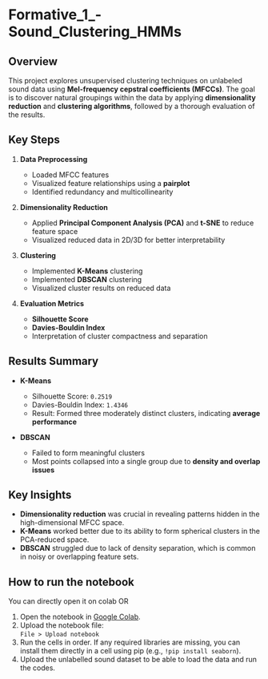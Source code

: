 # Formative_1_-Sound_Clustering_HMMs
## Overview
This project explores unsupervised clustering techniques on unlabeled sound data using **Mel-frequency cepstral coefficients (MFCCs)**. The goal is to discover natural groupings within the data by applying **dimensionality reduction** and **clustering algorithms**, followed by a thorough evaluation of the results.

## Key Steps

1. **Data Preprocessing**
   - Loaded MFCC features
   - Visualized feature relationships using a **pairplot**
   - Identified redundancy and multicollinearity

2. **Dimensionality Reduction**
   - Applied **Principal Component Analysis (PCA)** and **t-SNE** to reduce feature space
   - Visualized reduced data in 2D/3D for better interpretability

3. **Clustering**
   - Implemented **K-Means** clustering
   - Implemented **DBSCAN** clustering
   - Visualized cluster results on reduced data

4. **Evaluation Metrics**
   - **Silhouette Score**
   - **Davies-Bouldin Index**
   - Interpretation of cluster compactness and separation

## Results Summary

- **K-Means**
  - Silhouette Score: `0.2519`
  - Davies-Bouldin Index: `1.4346`
  - Result: Formed three moderately distinct clusters, indicating **average performance**

- **DBSCAN**
  - Failed to form meaningful clusters
  - Most points collapsed into a single group due to **density and overlap issues**

## Key Insights

- **Dimensionality reduction** was crucial in revealing patterns hidden in the high-dimensional MFCC space.
- **K-Means** worked better due to its ability to form spherical clusters in the PCA-reduced space.
- **DBSCAN** struggled due to lack of density separation, which is common in noisy or overlapping feature sets.

## How to run the notebook
You can directly open it on colab OR
1. Open the notebook in [Google Colab](https://colab.research.google.com/).
2. Upload the notebook file:  
   `File > Upload notebook`
3. Run the cells in order. If any required libraries are missing, you can install them directly in a cell using pip (e.g., `!pip install seaborn`).
4. Upload the unlabelled sound dataset to be able to load the data and run the codes.
